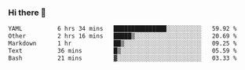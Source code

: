 ### Hi there 👋

<!--
**urzz/urzz** is a ✨ _special_ ✨ repository because its `README.md` (this file) appears on your GitHub profile.

Here are some ideas to get you started:

- 🔭 I’m currently working on ...
- 🌱 I’m currently learning ...
- 👯 I’m looking to collaborate on ...
- 🤔 I’m looking for help with ...
- 💬 Ask me about ...
- 📫 How to reach me: ...
- 😄 Pronouns: ...
- ⚡ Fun fact: ...
-->

<!--START_SECTION:waka-->

```txt
YAML          6 hrs 34 mins   ███████████████░░░░░░░░░░   59.92 %
Other         2 hrs 16 mins   █████▒░░░░░░░░░░░░░░░░░░░   20.69 %
Markdown      1 hr            ██▒░░░░░░░░░░░░░░░░░░░░░░   09.25 %
Text          36 mins         █▒░░░░░░░░░░░░░░░░░░░░░░░   05.59 %
Bash          21 mins         ▓░░░░░░░░░░░░░░░░░░░░░░░░   03.33 %
```

<!--END_SECTION:waka-->
